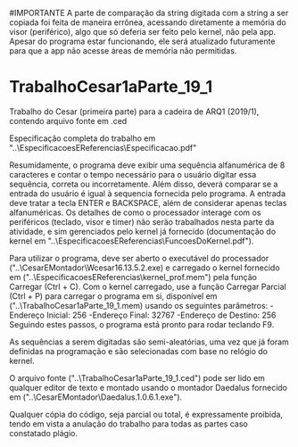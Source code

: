 #IMPORTANTE
A parte de comparação da string digitada com a string a ser copiada foi feita de maneira errônea, acessando diretamente a memória do visor (periférico), algo que só deferia ser feito pelo kernel, não pela app.
Apesar do programa estar funcionando, ele será atualizado futuramente para que a app não acesse áreas de memória não permitidas.

# TrabalhoCesar1aParte_19_1
Trabalho do Cesar (primeira parte) para a cadeira de ARQ1 (2019/1), contendo arquivo fonte em .ced

Especificação completa do trabalho em "..\EspecificacoesEReferencias\Especificacao.pdf"

Resumidamente, o programa deve exibir uma sequência alfanumérica de 8 caracteres e contar o tempo necessário para o usuário digitar essa sequência, correta ou incorretamente. Além disso, deverá comparar se a entrada do usuário é igual à sequencia fornecida pelo programa. A entrada deve tratar a tecla ENTER e BACKSPACE, além de considerar apenas teclas alfanuméricas.
Os detalhes de como o processador interage com os periféricos (teclado, visor e timer) não serão trabalhados nesta parte da atividade, e sim gerenciados pelo kernel já fornecido (documentação do kernel em "..\EspecificacoesEReferencias\FuncoesDoKernel.pdf").

Para utilizar o programa, deve ser aberto o executável do processador ("..\CesarEMontador\Wcesar16.13.5.2.exe) e carregado o kernel fornecido em ("..\EspecificacoesEReferencias\kernel_prof.mem") pela função Carregar (Ctrl + C). Com o kernel carregado, use a função Carregar Parcial (Ctrl + P) para carregar o programa em si, disponível em ("..\TrabalhoCesar1aParte_19_1.mem) usando os seguintes parâmetros:
    -Endereço Inicial: 256
    -Endereço Final: 32767
    -Endereço de Destino: 256
Seguindo estes passos, o programa está pronto para rodar teclando F9.

As sequências a serem digitadas são semi-aleatórias, uma vez que já foram definidas na programação e são selecionadas com base no relógio do kernel.

O arquivo fonte ("..\TrabalhoCesar1aParte_19_1.ced") pode ser lido em qualquer editor de texto e montado usando o montador Daedalus fornecido em ("..\CesarEMontador\Daedalus.1.0.6.1.exe").

Qualquer cópia do código, seja parcial ou total, é expressamente proibida, tendo em vista a anulação do trabalho para todas as partes caso constatado plágio.
